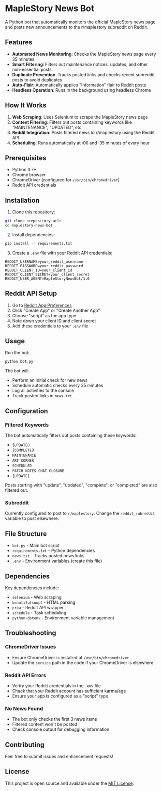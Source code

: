 # MapleStory News Bot

A Python bot that automatically monitors the official MapleStory news page and posts new announcements to the r/maplestory subreddit on Reddit.

## Features

- **Automated News Monitoring**: Checks the MapleStory news page every 35 minutes
- **Smart Filtering**: Filters out maintenance notices, updates, and other non-essential posts
- **Duplicate Prevention**: Tracks posted links and checks recent subreddit posts to avoid duplicates
- **Auto-Flair**: Automatically applies "Information" flair to Reddit posts
- **Headless Operation**: Runs in the background using headless Chrome

## How It Works

1. **Web Scraping**: Uses Selenium to scrape the MapleStory news page
2. **Content Filtering**: Filters out posts containing keywords like "MAINTENANCE", "UPDATED", etc.
3. **Reddit Integration**: Posts filtered news to r/maplestory using the Reddit API
4. **Scheduling**: Runs automatically at :00 and :35 minutes of every hour

## Prerequisites

- Python 3.7+
- Chrome browser
- ChromeDriver (configured for `/usr/bin/chromedriver`)
- Reddit API credentials

## Installation

1. Clone this repository:
```bash
git clone <repository-url>
cd maplestory-news-bot
```

2. Install dependencies:
```bash
pip install -r requirements.txt
```

3. Create a `.env` file with your Reddit API credentials:
```env
REDDIT_USERNAME=your_reddit_username
REDDIT_PASSWORD=your_reddit_password
REDDIT_CLIENT_ID=your_client_id
REDDIT_CLIENT_SECRET=your_client_secret
REDDIT_USER_AGENT=MapleStoryNewsBot/1.0
```

## Reddit API Setup

1. Go to [Reddit App Preferences](https://www.reddit.com/prefs/apps)
2. Click "Create App" or "Create Another App"
3. Choose "script" as the app type
4. Note down your client ID and client secret
5. Add these credentials to your `.env` file

## Usage

Run the bot:
```bash
python bot.py
```

The bot will:
- Perform an initial check for new news
- Schedule automatic checks every 35 minutes
- Log all activities to the console
- Track posted links in `news.txt`

## Configuration

### Filtered Keywords
The bot automatically filters out posts containing these keywords:
- `[UPDATED`
- `[COMPLETED`
- `MAINTENANCE`
- `ART CORNER`
- `SCHEDULED`
- `PATCH NOTES CHAT CLOSURE`
- `[UPDATE]`

Posts starting with "update", "updated", "complete", or "completed" are also filtered out.

### Subreddit
Currently configured to post to `r/maplestory`. Change the `reddit_subreddit` variable to post elsewhere.

## File Structure

- `bot.py` - Main bot script
- `requirements.txt` - Python dependencies
- `news.txt` - Tracks posted news links
- `.env` - Environment variables (create this file)

## Dependencies

Key dependencies include:
- `selenium` - Web scraping
- `beautifulsoup4` - HTML parsing
- `praw` - Reddit API wrapper
- `schedule` - Task scheduling
- `python-dotenv` - Environment variable management

## Troubleshooting

### ChromeDriver Issues
- Ensure ChromeDriver is installed at `/usr/bin/chromedriver`
- Update the `service` path in the code if your ChromeDriver is elsewhere

### Reddit API Errors
- Verify your Reddit credentials in the `.env` file
- Check that your Reddit account has sufficient karma/age
- Ensure your app is configured as a "script" type

### No News Found
- The bot only checks the first 3 news items
- Filtered content won't be posted
- Check console output for debugging information

## Contributing

Feel free to submit issues and enhancement requests!

## License

This project is open source and available under the [MIT License](LICENSE).